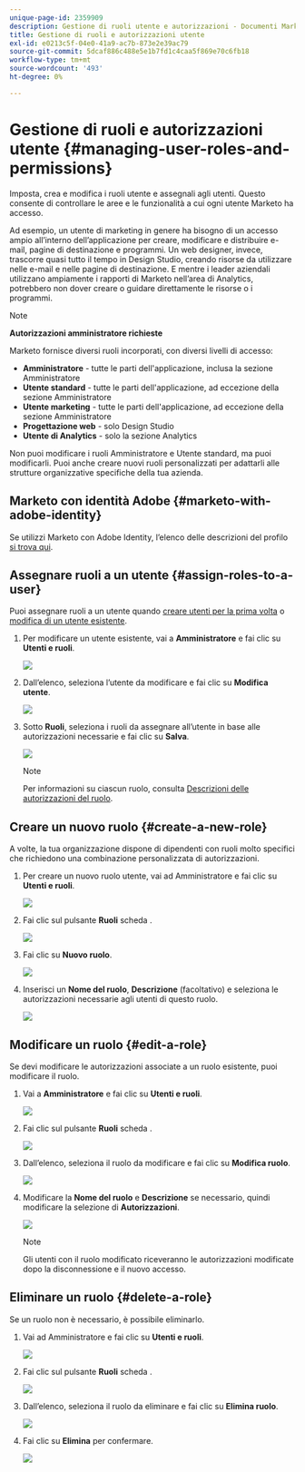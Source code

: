 ```yaml
---
unique-page-id: 2359909
description: Gestione di ruoli utente e autorizzazioni - Documenti Marketo - Documentazione del prodotto
title: Gestione di ruoli e autorizzazioni utente
exl-id: e0213c5f-04e0-41a9-ac7b-873e2e39ac79
source-git-commit: 5dcaf886c488e5e1b7fd1c4caa5f869e70c6fb18
workflow-type: tm+mt
source-wordcount: '493'
ht-degree: 0%

---
```


# Gestione di ruoli e autorizzazioni utente {#managing-user-roles-and-permissions}

Imposta, crea e modifica i ruoli utente e assegnali agli utenti. Questo consente di controllare le aree e le funzionalità a cui ogni utente Marketo ha accesso.

Ad esempio, un utente di marketing in genere ha bisogno di un accesso ampio all’interno dell’applicazione per creare, modificare e distribuire e-mail, pagine di destinazione e programmi. Un web designer, invece, trascorre quasi tutto il tempo in Design Studio, creando risorse da utilizzare nelle e-mail e nelle pagine di destinazione. E mentre i leader aziendali utilizzano ampiamente i rapporti di Marketo nell’area di Analytics, potrebbero non dover creare o guidare direttamente le risorse o i programmi.

>[!NOTE]
>
>**Autorizzazioni amministratore richieste**

Marketo fornisce diversi ruoli incorporati, con diversi livelli di accesso:

* **Amministratore** - tutte le parti dell&#39;applicazione, inclusa la sezione Amministratore
* **Utente standard** - tutte le parti dell&#39;applicazione, ad eccezione della sezione Amministratore
* **Utente marketing** - tutte le parti dell&#39;applicazione, ad eccezione della sezione Amministratore
* **Progettazione web** - solo Design Studio
* **Utente di Analytics** - solo la sezione Analytics

Non puoi modificare i ruoli Amministratore e Utente standard, ma puoi modificarli. Puoi anche creare nuovi ruoli personalizzati per adattarli alle strutture organizzative specifiche della tua azienda.

## Marketo con identità Adobe {#marketo-with-adobe-identity}

Se utilizzi Marketo con Adobe Identity, l’elenco delle descrizioni del profilo [si trova qui](/help/marketo/product-docs/administration/marketo-with-adobe-identity/adobe-identity-management-overview.md#profile-levels).

## Assegnare ruoli a un utente {#assign-roles-to-a-user}

Puoi assegnare ruoli a un utente quando [creare utenti per la prima volta](/help/marketo/product-docs/administration/users-and-roles/create-delete-edit-and-change-a-user-role.md) o [modifica di un utente esistente](/help/marketo/product-docs/administration/users-and-roles/managing-marketo-users.md).

1. Per modificare un utente esistente, vai a **Amministratore** e fai clic su **Utenti e ruoli**.

   ![](assets/image2014-9-9-18-3a7-3a32.png)

1. Dall’elenco, seleziona l’utente da modificare e fai clic su **Modifica utente**.

   ![](assets/image2014-9-9-18-3a7-3a42.png)

1. Sotto **Ruoli**, seleziona i ruoli da assegnare all’utente in base alle autorizzazioni necessarie e fai clic su **Salva**.

   ![](assets/image2014-9-9-18-3a7-3a57.png)

   >[!NOTE]
   >
   >Per informazioni su ciascun ruolo, consulta  [Descrizioni delle autorizzazioni del ruolo](/help/marketo/product-docs/administration/users-and-roles/managing-user-roles-and-permissions/descriptions-of-role-permissions.md).

## Creare un nuovo ruolo {#create-a-new-role}

A volte, la tua organizzazione dispone di dipendenti con ruoli molto specifici che richiedono una combinazione personalizzata di autorizzazioni.

1. Per creare un nuovo ruolo utente, vai ad Amministratore e fai clic su **Utenti e ruoli**.

   ![](assets/image2014-9-9-18-3a8-3a12.png)

1. Fai clic sul pulsante **Ruoli** scheda .

   ![](assets/image2014-9-9-18-3a8-3a22.png)

1. Fai clic su **Nuovo ruolo**.

   ![](assets/image2014-9-9-18-3a8-3a38.png)

1. Inserisci un **Nome del ruolo**, **Descrizione** (facoltativo) e seleziona le autorizzazioni necessarie agli utenti di questo ruolo.

   ![](assets/image2014-9-9-18-3a9-3a3.png)

## Modificare un ruolo {#edit-a-role}

Se devi modificare le autorizzazioni associate a un ruolo esistente, puoi modificare il ruolo.

1. Vai a **Amministratore** e fai clic su **Utenti e ruoli**.

   ![](assets/image2014-9-9-18-3a9-3a15.png)

1. Fai clic sul pulsante **Ruoli** scheda .

   ![](assets/image2014-9-9-18-3a9-3a26.png)

1. Dall’elenco, seleziona il ruolo da modificare e fai clic su **Modifica ruolo**.

   ![](assets/image2014-9-9-18-3a9-3a40.png)

1. Modificare la **Nome del ruolo** e **Descrizione** se necessario, quindi modificare la selezione di **Autorizzazioni**.

   ![](assets/image2014-9-9-18-3a10-3a3.png)

   >[!NOTE]
   >
   >Gli utenti con il ruolo modificato riceveranno le autorizzazioni modificate dopo la disconnessione e il nuovo accesso.

## Eliminare un ruolo {#delete-a-role}

Se un ruolo non è necessario, è possibile eliminarlo.

1. Vai ad Amministratore e fai clic su **Utenti e ruoli**.

   ![](assets/image2014-9-9-18-3a10-3a15.png)

1. Fai clic sul pulsante **Ruoli** scheda .

   ![](assets/image2014-9-9-18-3a10-3a27.png)

1. Dall’elenco, seleziona il ruolo da eliminare e fai clic su **Elimina ruolo**.

   ![](assets/image2014-9-9-18-3a10-3a39.png)

1. Fai clic su **Elimina** per confermare.

   ![](assets/image2014-9-9-18-3a10-3a50.png)
